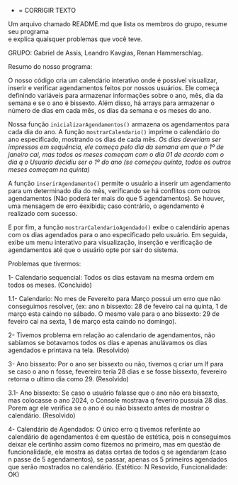 * = CORRIGIR TEXTO

Um arquivo chamado README.md que lista os membros do grupo, resume seu programa  
e explica quaisquer problemas que você teve.

GRUPO: Gabriel de Assis, Leandro Kavgias, Renan Hammerschlag.


Resumo do nosso programa:

 O nosso código cria um calendário interativo onde é possível visualizar, inserir e verificar agendamentos feitos por nossos usuários. Ele começa definindo variáveis para armazenar informações sobre o ano, mês, dia da semana e se o ano é bissexto. Além disso, há arrays para armazenar o número de dias em cada mês, os dias da semana e os meses do ano.

 Nossa função `inicializarAgendamentos()` armazena os agendamentos para cada dia do ano. A função `mostrarCalendario()` imprime o calendário do ano especificado, mostrando os dias de cada mês. *Os dias deveriam ser impressos em sequência, ele começa pelo dia da semana em que o 1º de janeiro cai, mas todos os meses começam com o dia 01 de acordo com o dia q o Usuario decidiu ser o 1º do ano (se começou quinta, todos os outros meses começam na quinta)*

 A função `inserirAgendamento()` permite o usuário a inserir um agendamento para um determinado dia do mês, verificando se há conflitos com outros agendamentos (Não poderá ter mais do que 5 agendamentos). Se houver, uma mensagem de erro éexibida; caso contrário, o agendamento é realizado com sucesso.

E por fim, a função `mostrarCalendarioAgendado()` exibe o calendário apenas com os dias agendados para o ano especificado pelo usuário. Em seguida, exibe um menu interativo para visualização, inserção e verificação de agendamentos até que o usuário opte por sair do sistema.


Problemas que tivermos:

1- Calendario sequencial: Todos os dias estavam na mesma ordem em todos os meses. 
(Concluido) 

1.1- Calendario: No mes de Fevereito para Março possui um erro que não conseguimos resolver, (ex: ano n bissexto: 28 de feveiro cai na quinta, 1 de março esta caindo no sábado. O mesmo vale para o ano bissexto: 29 de feveiro cai na sexta, 1 de março esta caindo no domingo).


2- Tivemos problema em relação ao calendario de agendamentos, não sabíamos se botavamos todos os dias e apenas anulávamos os dias agendados e printava na tela. (Resolvido)

3- Ano bissexto: Por o ano ser bissexto ou não, tivemos q criar um If para se caso o ano n fosse, fevereiro teria 28 dias e se fosse bissexto, fevereiro retorna o ultimo dia como 29. (Resolvido)

3.1- Ano bissexto: Se caso o usuário falasse que o ano não era bissexto, mas colocasse o ano 2024, o Console mostrava q feveriro pussuia 28 dias. Porem agr ele verifica se o ano é ou não bissexto antes de mostrar o calendário. (Resolvido) 

4- Calendário de Agendados: O único erro q tivemos referênte ao calendário de agendamentos é em questão de estética, pois n conseguimos deixar ele certinho assim como fizemos no primeiro, mas em questão de funcionalidade, ele mostra as datas certas de todos q se agendaram (caso n passe de 5 agendamentos), se passar, apenas os 5 primeiros agendados que serão mostrados no calendário.
(Estético: N Resovido, Funcionalidade: OK)